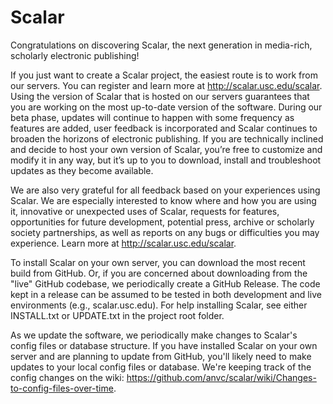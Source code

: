 Scalar
======

Congratulations on discovering Scalar, the next generation in media-rich, scholarly electronic publishing!

If you just want to create a Scalar project, the easiest route is to work from our servers.  You can register and learn more at http://scalar.usc.edu/scalar.  Using the version of Scalar that is hosted on our servers guarantees that you are working on the most up-to-date version of the software. During our beta phase, updates will continue to happen with some frequency as features are added, user feedback is incorporated and Scalar continues to broaden the horizons of electronic publishing. If you are technically inclined and decide to host your own version of Scalar, you’re free to customize and modify it in any way, but it’s up to you to download, install and troubleshoot updates as they become available.

We are also very grateful for all feedback based on your experiences using Scalar. We are especially interested to know where and how you are using it, innovative or unexpected uses of Scalar, requests for features, opportunities for future development, potential press, archive or scholarly society partnerships, as well as reports on any bugs or difficulties you may experience.
Learn more at http://scalar.usc.edu/scalar.

To install Scalar on your own server, you can download the most recent build from GitHub. Or, if you are concerned about downloading from the "live" GitHub codebase, we periodically create a GitHub Release. The code kept in a release can be assumed to be tested in both development and live environments (e.g., scalar.usc.edu).  For help installing Scalar, see either INSTALL.txt or UPDATE.txt in the project root folder.

As we update the software, we periodically make changes to Scalar's config files or database structure. If you have installed Scalar on your own server and are planning to update from GitHub, you'll likely need to make updates to your local config files or database. We're keeping track of the config changes on the wiki: https://github.com/anvc/scalar/wiki/Changes-to-config-files-over-time. 

